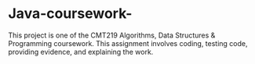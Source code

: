 # Java-coursework-
This project is one of the CMT219 Algorithms, Data Structures & Programming coursework. This assignment involves coding, testing code, providing evidence, and explaining the work.
